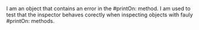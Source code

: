 I am an object that contains an error in the #printOn: method. I am used to test that the inspector behaves corectly when  inspecting objects with fauly #printOn: methods. 